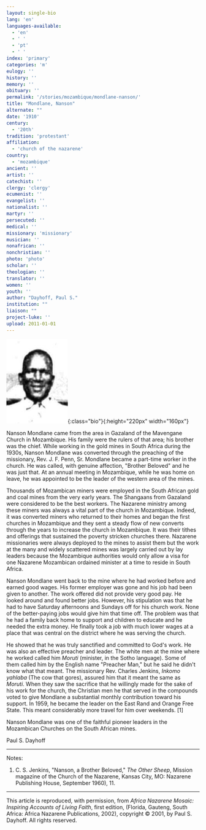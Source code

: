 ```yaml
---
layout: single-bio
lang: 'en'
languages-available:
  - 'en'
  - ' '
  - 'pt'
  - ' '
index: 'primary'
categories: 'm'
eulogy: ''
history: ''
memory: ''
obituary: ''
permalink: '/stories/mozambique/mondlane-nanson/'
title: "Mondlane, Nanson"
alternate: ""
date: '1910'
century:
  - '20th'
tradition: 'protestant'
affiliation:
  - 'church of the nazarene'
country:
  - 'mozambique'
ancient: ''
artist: ''
catechist: ''
clergy: 'clergy'
ecumenist: ''
evangelist: ''
nationalist: ''
martyr: ''
persecuted: ''
medical: ''
missionary: 'missionary'
musician: ''
nonafrican: ''
nonchristian: ''
photo: 'photo'
scholar: ''
theologian: ''
translator: ''
women: ''
youth: ''
author: "Dayhoff, Paul S."
institution: ""
liaison: ""
project-luke: ''
upload: 2011-01-01
---
```


![Nanson Mondlane](/images/bio-pics/mozambique/mondllane-nanson/Nanson-Mondlane.jpg){:class="bio"}{:height="220px" width="160px"}

Nanson Mondlane came from the area in Gazaland of the Mavengane Church in Mozambique. His family were the rulers of that area; his brother was the chief.  While working in the gold mines in South Africa during the 1930s, Nanson Mondlane was converted through the preaching of the missionary, Rev. J. F. Penn, Sr. Mondlane became a part-time worker in the church. He was called, with genuine affection, "Brother Beloved" and he was just that. At an annual meeting in Mozambique, while he was home on leave, he was appointed to be the leader of the western area of the mines.

Thousands of Mozambican miners were employed in the South African gold and coal mines from the very early years. The Shangaans from Gazaland were considered to be the best workers. The Nazarene ministry among these miners was always a vital part of the church in Mozambique. Indeed, it was converted miners who returned to their homes and began the first churches in Mozambique and they sent a steady flow of new converts through the years to increase the church in Mozambique. It was their tithes and offerings that sustained the poverty stricken churches there. Nazarene missionaries were always deployed to the mines to assist them but the work at the many and widely scattered mines was largely carried out by lay leaders because the Mozambique authorities would only allow a visa for one Nazarene Mozambican ordained minister at a time to reside in South Africa.

Nanson Mondlane went back to the mine where he had worked before and earned good wages. His former employer was gone and his job had been given to another. The work offered did not provide very good pay. He looked around and found better jobs. However, his stipulation was that he had to have Saturday afternoons and Sundays off for his church work.  None of the better-paying jobs would give him that time off. The problem was that he had a family back home to support and children to educate and he needed the extra money. He finally took a job with much lower wages at a place that was central on the district where he was serving the church.

He showed that he was truly sanctified and committed to God's work. He was also an effective preacher and leader. The white men at the mine where he worked called him *Moruti* (minister, in the Sotho language). Some of them called him by the English name "Preacher Man," but he said he didn't know what that meant. The missionary Rev. Charles Jenkins, *Inkomo yahlaba* (The cow that gores), assured him that it meant the same as *Moruti*. When they saw the sacrifice that he willingly made for the sake of his work for the church, the Christian men he that served in the compounds voted to give Mondlane a substantial monthly contribution toward his support. In 1959, he became the leader on the East Rand and Orange Free State. This meant considerably more travel for him over weekends. [1]

Nanson Mondlane was one of the faithful pioneer leaders in the Mozambican Churches on the South African mines.

Paul S. Dayhoff

---

Notes:

1. C. S. Jenkins, "Nanson, a Brother Beloved,"  *The Other Sheep*,  Mission magazine of the Church of the Nazarene, Kansas City, MO: Nazarene Publishing House, September 1960), 11.

---

This article is reproduced, with permission, from *Africa Nazarene Mosaic: Inspiring Accounts of Living Faith*, first edition, (Florida, Gauteng, South Africa: Africa Nazarene Publications, 2002), copyright &copy; 2001, by Paul S. Dayhoff.  All rights reserved.
